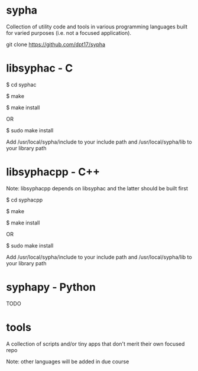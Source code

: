 # sypha
Collection of utility code and tools in various programming languages built for varied purposes (i.e. not a focused application).

git clone https://github.com/dpt17/sypha

# libsyphac - C

$ cd syphac

$ make

$ make install

OR

$ sudo make install

Add /usr/local/sypha/include to your include path and /usr/local/sypha/lib to your library path

# libsyphacpp - C++

Note: libsyphacpp depends on libsyphac and the latter should be built first

$ cd syphacpp

$ make

$ make install

OR

$ sudo make install

Add /usr/local/sypha/include to your include path and /usr/local/sypha/lib to your library path

# syphapy - Python

TODO

# tools

A collection of scripts and/or tiny apps that don't merit their own focused repo



Note: other languages will be added in due course
